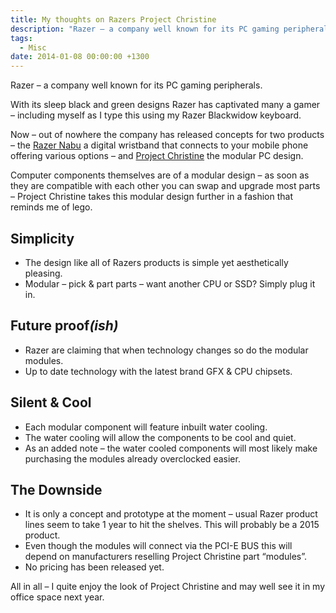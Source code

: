 ```yaml
---
title: My thoughts on Razers Project Christine
description: "Razer – a company well known for its PC gaming peripherals."
tags:
  - Misc
date: 2014-01-08 00:00:00 +1300
---
```

Razer – a company well known for its PC gaming peripherals.

With its sleep black and green designs Razer has captivated many a gamer – including myself as I type this using my Razer Blackwidow keyboard.

Now &#8211; out of nowhere the company has released concepts for two products – the <a href="http://www.razerzone.com/nabu" target="_blank">Razer Nabu</a> a digital wristband that connects to your mobile phone offering various options – and <a href="http://www.razerzone.com/christine" target="_blank">Project Christine</a> the modular PC design.

Computer components themselves are of a modular design – as soon as they are compatible with each other you can swap and upgrade most parts – Project Christine takes this modular design further in a fashion that reminds me of lego.


## <span id="Simplicity">Simplicity</span>

  * The design like all of Razers products is simple yet aesthetically pleasing.
  * Modular – pick & part parts – want another CPU or SSD? Simply plug it in.

## <span id="Future_proofish">Future proof<em>(ish)<br /> </em></span>

  * Razer are claiming that when technology changes so do the modular modules.
  * Up to date technology with the latest brand GFX & CPU chipsets.

## <span id="Silent_Cool">Silent & Cool</span>

  * Each modular component will feature inbuilt water cooling.
  * The water cooling will allow the components to be cool and quiet.
  * As an added note – the water cooled components will most likely make purchasing the modules already overclocked easier.

## <span id="The_Downside">The Downside</span>

  * It is only a concept and prototype at the moment – usual Razer product lines seem to take 1 year to hit the shelves. This will probably be a 2015 product.
  * Even though the modules will connect via the PCI-E BUS this will depend on manufacturers reselling Project Christine part &#8220;modules&#8221;.
  * No pricing has been released yet.

All in all – I quite enjoy the look of Project Christine and may well see it in my office space next year.
